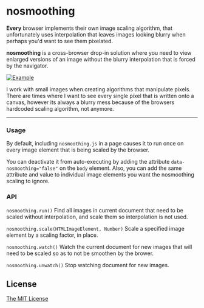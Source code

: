 # nosmoothing

**Every** browser implements their own image scaling algorithm, that unfortunately uses interpolation that leaves images looking blurry when perhaps you'd want to see them pixelated. 

**nosmoothing** is a cross-browser drop-in solution where you need to view enlarged versions of an image without the blurry interpolation that is forced by the navigator.

[![Example](http://i.imgur.com/XdG86wQ.png)](http://i.imgur.com/XdG86wQ.png)

I work with small images when creating algorithms that manipulate pixels. There are times where I want to see every single pixel that is written onto a canvas, however its always a blurry mess because of the browsers hardcoded scaling algorithm, not anymore.

-------------------------

### Usage

By default, including `nosmoothing.js` in a page causes it to run once on every image element that is being
scaled by the browser. 

You can deactivate it from auto-executing by adding the attribute `data-nosmoothing="false"` on the `body` element.
Also, you can add the same attribute and value to individual image elements you want the nosmoothing scaling to ignore.

### API

`nosmoothing.run()`
Find all images in current document that need to be scaled without interpolation, and scale them so interpolation is not used.

`nosmoothing.scale(HTMLImageElement, Number)`
Scale a specified image element by a scaling factor, in place.

`nosmoothing.watch()`
Watch the current document for new images that will need to be scaled so as to not be smoothen by the brower.

`nosmoothing.unwatch()`
Stop watching document for new images.

## License

[The MIT License](http://opensource.org/licenses/MIT)